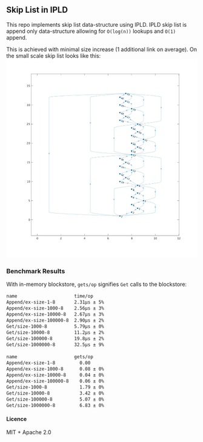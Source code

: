 ## Skip List in IPLD

This repo implements skip list data-structure using IPLD.
IPLD skip list is append only data-structure allowing for `O(log(n))` lookups
and `O(1)` append.

This is achieved with minimal size increase (1 additional link on average).
On the small scale skip list looks like this:
![](./docs/skip-list.jpg)


### Benchmark Results

With in-memory blockstore, `gets/op` signifies `Get` calls to the blockstore:
```
name                     time/op
Append/ex-size-1-8       2.31µs ± 5%
Append/ex-size-1000-8    2.56µs ± 3%
Append/ex-size-10000-8   2.67µs ± 3%
Append/ex-size-100000-8  2.90µs ± 2%
Get/size-1000-8          5.79µs ± 0%
Get/size-10000-8         11.2µs ± 2%
Get/size-100000-8        19.8µs ± 2%
Get/size-1000000-8       32.5µs ± 9%

name                     gets/op
Append/ex-size-1-8         0.00     
Append/ex-size-1000-8      0.08 ± 0%
Append/ex-size-10000-8     0.04 ± 0%
Append/ex-size-100000-8    0.06 ± 0%
Get/size-1000-8            1.79 ± 0%
Get/size-10000-8           3.42 ± 0%
Get/size-100000-8          5.07 ± 0%
Get/size-1000000-8         6.83 ± 0%
```

#### Licence

MIT + Apache 2.0
